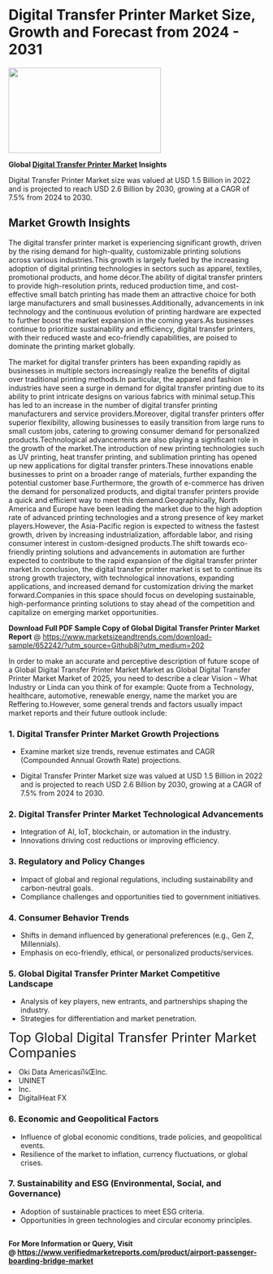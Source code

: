 <H1>Digital Transfer Printer Market Size, Growth and Forecast from 2024 - 2031</H1><img class="aligncenter size-medium wp-image-584254" src="https://thirdeyenews.in/wp-content/uploads/2024/09/Global-Market-Research-300x168.jpeg" alt="" width="300" height="168" /><p><strong>Global&nbsp;<a href="https://www.marketsizeandtrends.com/download-sample/652242/?utm_source=Github8j?utm_medium=202">Digital Transfer Printer Market</a> Insights</strong></p><p>Digital Transfer Printer Market size was valued at USD 1.5 Billion in 2022 and is projected to reach USD 2.6 Billion by 2030, growing at a CAGR of 7.5% from 2024 to 2030.</p><p><h2>Market Growth Insights</h2> <p>The digital transfer printer market is experiencing significant growth, driven by the rising demand for high-quality, customizable printing solutions across various industries.This growth is largely fueled by the increasing adoption of digital printing technologies in sectors such as apparel, textiles, promotional products, and home décor.The ability of digital transfer printers to provide high-resolution prints, reduced production time, and cost-effective small batch printing has made them an attractive choice for both large manufacturers and small businesses.Additionally, advancements in ink technology and the continuous evolution of printing hardware are expected to further boost the market expansion in the coming years.As businesses continue to prioritize sustainability and efficiency, digital transfer printers, with their reduced waste and eco-friendly capabilities, are poised to dominate the printing market globally.</p> <p>The market for digital transfer printers has been expanding rapidly as businesses in multiple sectors increasingly realize the benefits of digital over traditional printing methods.In particular, the apparel and fashion industries have seen a surge in demand for digital transfer printing due to its ability to print intricate designs on various fabrics with minimal setup.This has led to an increase in the number of digital transfer printing manufacturers and service providers.Moreover, digital transfer printers offer superior flexibility, allowing businesses to easily transition from large runs to small custom jobs, catering to growing consumer demand for personalized products.Technological advancements are also playing a significant role in the growth of the market.The introduction of new printing technologies such as UV printing, heat transfer printing, and sublimation printing has opened up new applications for digital transfer printers.These innovations enable businesses to print on a broader range of materials, further expanding the potential customer base.Furthermore, the growth of e-commerce has driven the demand for personalized products, and digital transfer printers provide a quick and efficient way to meet this demand.Geographically, North America and Europe have been leading the market due to the high adoption rate of advanced printing technologies and a strong presence of key market players.However, the Asia-Pacific region is expected to witness the fastest growth, driven by increasing industrialization, affordable labor, and rising consumer interest in custom-designed products.The shift towards eco-friendly printing solutions and advancements in automation are further expected to contribute to the rapid expansion of the digital transfer printer market.In conclusion, the digital transfer printer market is set to continue its strong growth trajectory, with technological innovations, expanding applications, and increased demand for customization driving the market forward.Companies in this space should focus on developing sustainable, high-performance printing solutions to stay ahead of the competition and capitalize on emerging market opportunities.</p> <p><span class=""><strong>Download Full PDF Sample Copy of Global Digital Transfer Printer Market Report</strong> @ <a href="https://www.marketsizeandtrends.com/download-sample/652242/?utm_source=Github8j?utm_medium=202" target="_blank">https://www.marketsizeandtrends.com/download-sample/652242/?utm_source=Github8j?utm_medium=202</a></span></p><p>In order to make an accurate and perceptive description of future scope of a Global&nbsp;Digital Transfer Printer Market Market as Global&nbsp;Digital Transfer Printer Market Market of 2025, you need to describe a clear Vision &ndash; What Industry or Linda can you think of for example: Quote from a Technology, healthcare, automotive, renewable energy, name the market you are Reffering to.However, some general trends and factors usually impact market reports and their future outlook include:</p><h3>1.&nbsp;<strong>Digital Transfer Printer Market Growth Projections</strong></h3><ul><li>Examine market size trends, revenue estimates and CAGR (Compounded Annual Growth Rate) projections.</li><li><p>Digital Transfer Printer Market size was valued at USD 1.5 Billion in 2022 and is projected to reach USD 2.6 Billion by 2030, growing at a CAGR of 7.5% from 2024 to 2030.</p></li></ul><h3>2.&nbsp;<strong>Digital Transfer Printer Market Technological Advancements</strong></h3><ul><li>Integration of AI, IoT, blockchain, or automation in the industry.</li><li>Innovations driving cost reductions or improving efficiency.</li></ul><h3>3.&nbsp;<strong>Regulatory and Policy Changes</strong></h3><ul><li>Impact of global and regional regulations, including sustainability and carbon-neutral goals.</li><li>Compliance challenges and opportunities tied to government initiatives.</li></ul><h3>4.&nbsp;<strong>Consumer Behavior Trends</strong></h3><ul><li>Shifts in demand influenced by generational preferences (e.g., Gen Z, Millennials).</li><li>Emphasis on eco-friendly, ethical, or personalized products/services.</li></ul><h3>5.&nbsp;<strong>Global Digital Transfer Printer Market Competitive Landscape</strong></h3><ul><li>Analysis of key players, new entrants, and partnerships shaping the industry.</li><li>Strategies for differentiation and market penetration.</li></ul><p data-pm-slice="1 1 []"><span style="color: inherit; font-family: inherit; font-size: 25px;">Top Global Digital Transfer Printer Market Companies</span></p><div class="" data-test-id=""><p><li>Oki Data Americasï¼ŒInc.</li><li> UNINET</li><li> Inc.</li><li> DigitalHeat FX</li></p></div><h3>6.&nbsp;<strong>Economic and Geopolitical Factors</strong></h3><ul><li>Influence of global economic conditions, trade policies, and geopolitical events.</li><li>Resilience of the market to inflation, currency fluctuations, or global crises.</li></ul><h3>7.&nbsp;<strong>Sustainability and ESG (Environmental, Social, and Governance)</strong></h3><ul><li>Adoption of sustainable practices to meet ESG criteria.</li><li>Opportunities in green technologies and circular economy principles.</li></ul><h2><strong style="font-size: 14px;">For More Information or Query, Visit @&nbsp;</strong><a style="background-color: #ffffff; font-size: 14px;" href="https://www.marketsizeandtrends.com/report/digital-transfer-printer-market/" target="_blank">https://www.verifiedmarketreports.com/product/airport-passenger-boarding-bridge-market</a></h2>